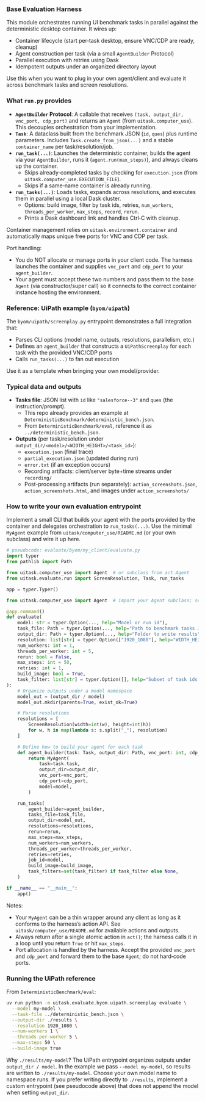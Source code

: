 ### Base Evaluation Harness

This module orchestrates running UI benchmark tasks in parallel against the deterministic desktop container. It wires up:

- Container lifecycle (start per‑task desktop, ensure VNC/CDP are ready, cleanup)
- Agent construction per task (via a small `AgentBuilder` Protocol)
- Parallel execution with retries using Dask
- Idempotent outputs under an organized directory layout

Use this when you want to plug in your own agent/client and evaluate it across benchmark tasks and screen resolutions.

### What `run.py` provides

- **`AgentBuilder` Protocol**: A callable that receives `(task, output_dir, vnc_port, cdp_port)` and returns an `Agent` (from `uitask.computer_use`). This decouples orchestration from your implementation.
- **`Task`**: A dataclass built from the benchmark JSON (`id`, `ques`) plus runtime parameters. Includes `Task.create_from_json(...)` and a stable `container_name` per task/resolution/job.
- **`run_task(...)`**: Launches the deterministic container, builds the agent via your `AgentBuilder`, runs it (`agent.run(max_steps)`), and always cleans up the container.
  - Skips already‑completed tasks by checking for `execution.json` (from `uitask.computer_use.EXECUTION_FILE`).
  - Skips if a same‑name container is already running.
- **`run_tasks(...)`**: Loads tasks, expands across resolutions, and executes them in parallel using a local Dask cluster.
  - Options: build image, filter by task ids, retries, `num_workers`, `threads_per_worker`, `max_steps`, `record`, `rerun`.
  - Prints a Dask dashboard link and handles Ctrl‑C with cleanup.

Container management relies on `uitask.environment.container` and automatically maps unique free ports for VNC and CDP per task.

Port handling:

- You do NOT allocate or manage ports in your client code. The harness launches the container and supplies `vnc_port` and `cdp_port` to your `agent_builder`.
- Your agent must accept these two numbers and pass them to the base `Agent` (via constructor/super call) so it connects to the correct container instance hosting the environment.

### Reference: UiPath example (`byom/uipath`)

The `byom/uipath/screenplay.py` entrypoint demonstrates a full integration that:

- Parses CLI options (model name, outputs, resolutions, parallelism, etc.)
- Defines an `agent_builder` that constructs a `UiPathScreenplay` for each task with the provided VNC/CDP ports
- Calls `run_tasks(...)` to fan out execution

Use it as a template when bringing your own model/provider.

### Typical data and outputs

- **Tasks file**: JSON list with `id` like `"salesforce--3"` and `ques` (the instruction/prompt).
  - This repo already provides an example at `DeterministicBenchmark/deterministic_bench.json`.
  - From `DeterministicBenchmark/eval`, reference it as `../deterministic_bench.json`.
- **Outputs** (per task/resolution under `output_dir/<model>/<WIDTH_HEIGHT>/<task_id>`):
  - `execution.json` (final trace)
  - `partial_execution.json` (updated during run)
  - `error.txt` (if an exception occurs)
  - Recording artifacts: client/server byte+time streams under `recording/`
  - Post-processing artifacts (run separately): `action_screenshots.json`, `action_screenshots.html`, and images under `action_screenshots/`

### How to write your own evaluation entrypoint

Implement a small CLI that builds your agent with the ports provided by the container and delegates orchestration to `run_tasks(...)`. Use the minimal `MyAgent` example from `uitask/computer_use/README.md` (or your own subclass) and wire it up here.

```python
# pseudocode: evaluate/byom/my_client/evaluate.py
import typer
from pathlib import Path

from uitask.computer_use import Agent  # or subclass from act.Agent
from uitask.evaluate.run import ScreenResolution, Task, run_tasks

app = typer.Typer()

from uitask.computer_use import Agent  # import your Agent subclass; see README there

@app.command()
def evaluate(
    model: str = typer.Option(..., help="Model or run id"),
    task_file: Path = typer.Option(..., help="Path to benchmark tasks JSON"),
    output_dir: Path = typer.Option(..., help="Folder to write results"),
    resolution: list[str] = typer.Option(["1920_1080"], help="WIDTH_HEIGHT list"),
    num_workers: int = 1,
    threads_per_worker: int = 5,
    rerun: bool = False,
    max_steps: int = 50,
    retries: int = 1,
    build_image: bool = True,
    task_filter: list[str] = typer.Option([], help="Subset of task ids to run"),
):
    # Organize outputs under a model namespace
    model_out = (output_dir / model)
    model_out.mkdir(parents=True, exist_ok=True)

    # Parse resolutions
    resolutions = [
        ScreenResolution(width=int(w), height=int(h))
        for w, h in map(lambda s: s.split("_"), resolution)
    ]

    # Define how to build your agent for each task
    def agent_builder(task: Task, output_dir: Path, vnc_port: int, cdp_port: int) -> Agent:
        return MyAgent(
            task=task.task,
            output_dir=output_dir,
            vnc_port=vnc_port,
            cdp_port=cdp_port,
            model=model,
        )

    run_tasks(
        agent_builder=agent_builder,
        tasks_file=task_file,
        output_dir=model_out,
        resolutions=resolutions,
        rerun=rerun,
        max_steps=max_steps,
        num_workers=num_workers,
        threads_per_worker=threads_per_worker,
        retries=retries,
        job_id=model,
        build_image=build_image,
        task_filters=set(task_filter) if task_filter else None,
    )

if __name__ == "__main__":
    app()
```

Notes:

- Your `MyAgent` can be a thin wrapper around any client as long as it conforms to the harness’s action API. See `uitask/computer_use/README.md` for available actions and outputs.
- Always return after a single atomic action in `act()`; the harness calls it in a loop until you return `True` or hit `max_steps`.
- Port allocation is handled by the harness. Accept the provided `vnc_port` and `cdp_port` and forward them to the base `Agent`; do not hard‑code ports.

### Running the UiPath reference

From `DeterministicBenchmark/eval`:

```bash
uv run python -m uitask.evaluate.byom.uipath.screenplay evaluate \
  --model my-model \
  --task-file ../deterministic_bench.json \
  --output-dir ./results \
  --resolution 1920_1080 \
  --num-workers 1 \
  --threads-per-worker 5 \
  --max-steps 50 \
  --build-image true
```

Why `./results/my-model`? The UiPath entrypoint organizes outputs under `output_dir / model`. In the example we pass `--model my-model`, so results are written to `./results/my-model`. Choose your own model name to namespace runs. If you prefer writing directly to `./results`, implement a custom entrypoint (see pseudocode above) that does not append the model when setting `output_dir`.
